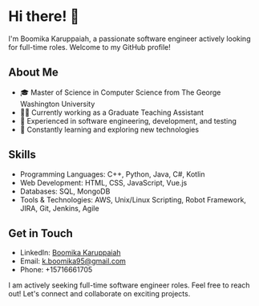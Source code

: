 # Hi there! 👋

I'm Boomika Karuppaiah, a passionate software engineer actively looking for full-time roles. Welcome to my GitHub profile!

## About Me

- 🎓 Master of Science in Computer Science from The George Washington University
- 👩‍💻 Currently working as a Graduate Teaching Assistant
- 💼 Experienced in software engineering, development, and testing
- 🌱 Constantly learning and exploring new technologies

## Skills

- Programming Languages: C++, Python, Java, C#, Kotlin
- Web Development: HTML, CSS, JavaScript, Vue.js
- Databases: SQL, MongoDB
- Tools & Technologies: AWS, Unix/Linux Scripting, Robot Framework, JIRA, Git, Jenkins, Agile

## Get in Touch

- LinkedIn: [Boomika Karuppaiah](https://www.linkedin.com/in/boomika-karuppaiah/)
- Email: k.boomika95@gmail.com
- Phone: +15716661705

I am actively seeking full-time software engineer roles. Feel free to reach out! Let's connect and collaborate on exciting projects.
